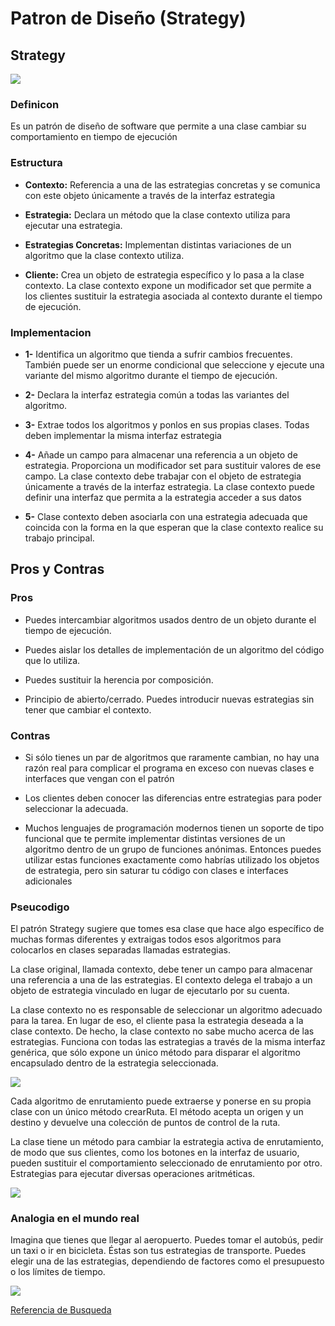 
# Patron de Diseño (Strategy)

## Strategy 
![](/img/strategy.png)

### Definicon

Es un patrón de diseño de software que permite a una clase cambiar su comportamiento en tiempo de ejecución

### Estructura

- **Contexto:** Referencia a una de las estrategias concretas y se comunica con este objeto únicamente a través de la interfaz estrategia 

- **Estrategia:** Declara un método que la clase contexto utiliza para ejecutar una estrategia. 

- **Estrategias Concretas:** Implementan distintas variaciones de un algoritmo que la clase contexto utiliza. 

- **Cliente:** Crea un objeto de estrategia específico y lo pasa a la clase contexto. La clase contexto expone un modificador set que permite a los clientes sustituir la estrategia asociada al contexto durante el tiempo de ejecución. 

### Implementacion 

- **1-**  Identifica un algoritmo que tienda a sufrir cambios frecuentes. También puede ser un enorme condicional que seleccione y ejecute una variante del mismo algoritmo durante el tiempo de ejecución. 

- **2-** Declara la interfaz estrategia común a todas las variantes del algoritmo. 

- **3-** Extrae todos los algoritmos y ponlos en sus propias clases. Todas deben implementar la misma interfaz estrategia 

- **4-** Añade un campo para almacenar una referencia a un objeto de estrategia. Proporciona un modificador set para sustituir valores de ese campo. La clase contexto debe trabajar con el objeto de estrategia únicamente a través de la interfaz estrategia. La clase contexto puede definir una interfaz que permita a la estrategia acceder a sus datos

- **5-** Clase contexto deben asociarla con una estrategia adecuada que coincida con la forma en la que esperan que la clase contexto realice su trabajo principal. 

## Pros y Contras 

### Pros

- Puedes intercambiar algoritmos usados dentro de un objeto durante el tiempo de ejecución.

- Puedes aislar los detalles de implementación de un algoritmo del código que lo utiliza.

- Puedes sustituir la herencia por composición.

- Principio de abierto/cerrado. Puedes introducir nuevas estrategias sin tener que cambiar el contexto.

### Contras

- Si sólo tienes un par de algoritmos que raramente cambian, no hay una razón real para complicar el programa en exceso con nuevas clases e interfaces que vengan con el patrón

-  Los clientes deben conocer las diferencias entre estrategias para poder seleccionar la adecuada.

- Muchos lenguajes de programación modernos tienen un soporte de tipo funcional que te permite implementar distintas versiones de un algoritmo dentro de un grupo de funciones anónimas. Entonces puedes utilizar estas funciones exactamente como habrías utilizado los objetos de estrategia, pero sin saturar tu código con clases e interfaces adicionales
### Pseucodigo
El patrón Strategy sugiere que tomes esa clase que hace algo específico de muchas formas diferentes y extraigas todos esos algoritmos para colocarlos en clases separadas llamadas estrategias.

La clase original, llamada contexto, debe tener un campo para almacenar una referencia a una de las estrategias. El contexto delega el trabajo a un objeto de estrategia vinculado en lugar de ejecutarlo por su cuenta.

La clase contexto no es responsable de seleccionar un algoritmo adecuado para la tarea. En lugar de eso, el cliente pasa la estrategia deseada a la clase contexto. De hecho, la clase contexto no sabe mucho acerca de las estrategias. Funciona con todas las estrategias a través de la misma interfaz genérica, que sólo expone un único método para disparar el algoritmo encapsulado dentro de la estrategia seleccionada.

![](/img/diagra.png) 

Cada algoritmo de enrutamiento puede extraerse y ponerse en su propia clase con un único método crearRuta. El método acepta un origen y un destino y devuelve una colección de puntos de control de la ruta.

La clase tiene un método para cambiar la estrategia activa de enrutamiento, de modo que sus clientes, como los botones en la interfaz de usuario, pueden sustituir el comportamiento seleccionado de enrutamiento por otro.
Estrategias para ejecutar diversas operaciones aritméticas.

![](/img/codi_stra.png) 

### Analogia en el mundo real 

Imagina que tienes que llegar al aeropuerto. Puedes tomar el autobús, pedir un taxi o ir en bicicleta. Éstas son tus estrategias de transporte. Puedes elegir una de las estrategias, dependiendo de factores como el presupuesto o los límites de tiempo.

![](/img/ejm_stra.png) 

[Referencia de Busqueda](https://refactoring.guru/es/design-patterns/strategy)
<!-- ---

sidebar_position: 3
---

# Create a Blog Post

Docusaurus creates a **page for each blog post**, but also a **blog index page**, a **tag system**, an **RSS** feed...

## Create your first Post

Create a file at `blog/2021-02-28-greetings.md`:

```md title="blog/2021-02-28-greetings.md"
---
slug: greetings
title: Greetings!
authors:
  - name: Joel Marcey
    title: Co-creator of Docusaurus 1
    url: https://github.com/JoelMarcey
    image_url: https://github.com/JoelMarcey.png
  - name: Sébastien Lorber
    title: Docusaurus maintainer
    url: https://sebastienlorber.com
    image_url: https://github.com/slorber.png
tags: [greetings]
---

Congratulations, you have made your first post!

Feel free to play around and edit this post as much as you like.
```

A new blog post is now available at [http://localhost:3000/blog/greetings](http://localhost:3000/blog/greetings). -->
